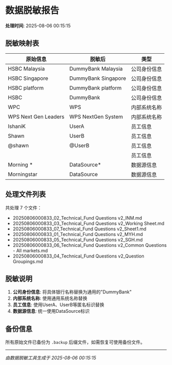 # 数据脱敏报告

**处理时间**: 2025-08-06 00:15:15

## 脱敏映射表

| 原始信息 | 脱敏后 | 类型 |
|---------|--------|------|
| HSBC Malaysia | DummyBank Malaysia | 公司身份信息 |
| HSBC Singapore | DummyBank Singapore | 公司身份信息 |
| HSBC platform | DummyBank platform | 公司身份信息 |
| HSBC | DummyBank | 公司身份信息 |
| WPC | WPS | 内部系统名称 |
| WPS Next Gen Leaders | WPS NextGen System | 内部系统名称 |
| IshaniK | UserA | 员工信息 |
| Shawn | UserB | 员工信息 |
| @shawn | @UserB | 员工信息 |
| <IshaniK> | <UserA> | 员工信息 |
| Morning * | DataSource* | 数据源信息 |
| Morningstar | DataSource | 数据源信息 |


## 处理文件列表

共处理 7 个文件：

- 20250806000833_02_Technical_Fund Questions v2_INM.md
- 20250806000833_03_Technical_Fund Questions v2_Working Sheet.md
- 20250806000833_07_Technical_Fund Questions v2_Sheet1.md
- 20250806000833_01_Technical_Fund Questions v2_MYH.md
- 20250806000833_05_Technical_Fund Questions v2_SGH.md
- 20250806000833_06_Technical_Fund Questions v2_Common Questions - All markets.md
- 20250806000833_04_Technical_Fund Questions v2_Question Groupings.md


## 脱敏说明

1. **公司身份信息**: 将具体银行名称替换为通用的"DummyBank"
2. **内部系统名称**: 使用通用系统名称替换
3. **员工信息**: 使用UserA、UserB等匿名标识替换
4. **数据源信息**: 统一使用DataSource标识

## 备份信息

所有原始文件已备份为 `.backup` 后缀文件，如需恢复可使用备份文件。

---
*由数据脱敏工具生成于 2025-08-06 00:15:15*
